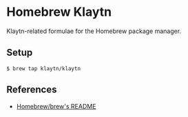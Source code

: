 # Homebrew Klaytn
Klaytn-related formulae for the Homebrew package manager.

## Setup
```shell
$ brew tap klaytn/klaytn
```

## References
* [Homebrew/brew's README](https://github.com/Homebrew/brew#homebrew)
